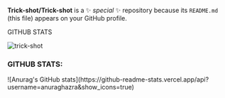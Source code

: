 
**Trick-shot/Trick-shot** is a ✨ _special_ ✨ repository because its `README.md` (this file) appears on your GitHub profile.

GITHUB STATS
<p align="left"> <img src="https://komarev.com/ghpvc/?username=trick-shot&label=Profile%20views&color=0e75b6&style=flat" alt="trick-shot" /> </p>
<h3 align="left">GITHUB STATS:</h3>
<p align="left">
</p>
![Anurag's GitHub stats](https://github-readme-stats.vercel.app/api?username=anuraghazra&show_icons=true)
<picture>
